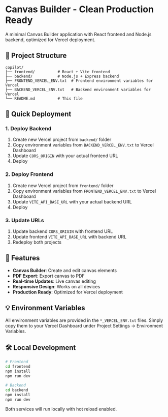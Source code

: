 # Canvas Builder - Clean Production Ready

A minimal Canvas Builder application with React frontend and Node.js backend, optimized for Vercel deployment.

## 📁 Project Structure

```
copilot/
├── frontend/          # React + Vite frontend
├── backend/           # Node.js + Express backend  
├── FRONTEND_VERCEL_ENV.txt  # Frontend environment variables for Vercel
├── BACKEND_VERCEL_ENV.txt   # Backend environment variables for Vercel
└── README.md          # This file
```

## 🚀 Quick Deployment

### 1. Deploy Backend
1. Create new Vercel project from `backend/` folder
2. Copy environment variables from `BACKEND_VERCEL_ENV.txt` to Vercel Dashboard
3. Update `CORS_ORIGIN` with your actual frontend URL
4. Deploy

### 2. Deploy Frontend  
1. Create new Vercel project from `frontend/` folder
2. Copy environment variables from `FRONTEND_VERCEL_ENV.txt` to Vercel Dashboard
3. Update `VITE_API_BASE_URL` with your actual backend URL
4. Deploy

### 3. Update URLs
1. Update backend `CORS_ORIGIN` with frontend URL
2. Update frontend `VITE_API_BASE_URL` with backend URL
3. Redeploy both projects

## 🎯 Features

- **Canvas Builder**: Create and edit canvas elements
- **PDF Export**: Export canvas to PDF
- **Real-time Updates**: Live canvas editing
- **Responsive Design**: Works on all devices
- **Production Ready**: Optimized for Vercel deployment

## 💡 Environment Variables

All environment variables are provided in the `*_VERCEL_ENV.txt` files. Simply copy them to your Vercel Dashboard under Project Settings → Environment Variables.

## 🛠️ Local Development

```bash
# Frontend
cd frontend
npm install
npm run dev

# Backend  
cd backend
npm install
npm run dev
```

Both services will run locally with hot reload enabled.
